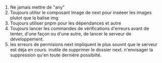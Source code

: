 1. Ne jamais mettre de "any"
2. Toujours utilisr le composant Image de next pour inséeer les images plutot que la balise img
3. Toujours utiliser pnpm pour les dépendances et autre
4. Toujours lancer les commandes de vérifications d'erreurs avant de tenter, d'une façon ou d'une autre, de lancer le serveur de développement.
5. les erreurs de permisions next impliquent le plus souvnt que le serveur est déja en cours. inutile de supprimer le dossier next. n'envisager la suppression qu'en toute dernière possibilté.